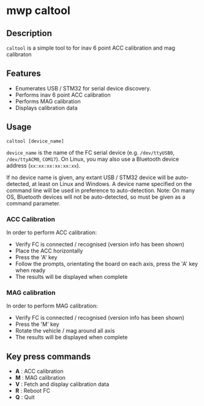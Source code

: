 # mwp caltool

## Description

`caltool` is a simple tool to for inav 6 point ACC calibration and mag calibraton

## Features

* Enumerates USB / STM32 for serial device discovery.
* Performs inav 6 point ACC calibration
* Performs MAG calibration
* Displays calibration data

## Usage

```
caltool [device_name]
```

`device_name` is the name of the FC serial device (e.g. `/dev/ttyUSB0`, `/dev/ttyACM0`, `COM17`). On Linux, you may also use a Bluetooth device address (`xx:xx:xx:xx:xx:xx`).

If no device name is given, any extant USB / STM32 device will be auto-detected, at least on Linux and Windows. A device name specified on the command line will be used in preference to auto-detection. Note: On many OS, Bluetooth devices will not be auto-detected, so must be given as a command parameter.

### ACC Calibration

In order to perform ACC calibration:

* Verify FC is connected / recognised (version info has been shown)
* Place the ACC horizontally
* Press the 'A' key
* Follow the prompts, orientating the board on each axis, press the 'A' key when ready
* The results will be displayed when complete

### MAG calibration

In order to perform MAG calibration:

* Verify FC is connected / recognised (version info has been shown)
* Press the 'M' key
* Rotate the vehicle / mag around all axis
* The results will be displayed when complete

## Key press commands

* **A** : ACC calibration
* **M** : MAG calibration
* **V** : Fetch and display calibration data
* **R** : Reboot FC
* **Q** : Quit
